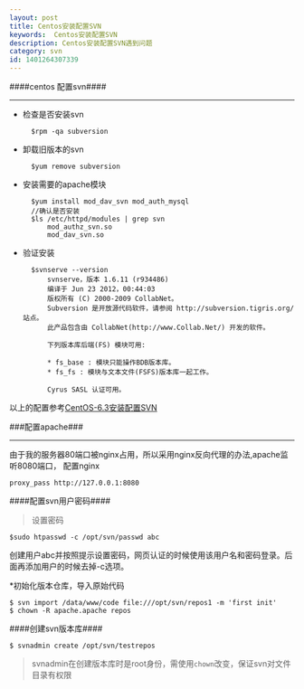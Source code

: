 ```yaml
---
layout: post
title: Centos安装配置SVN
keywords:  Centos安装配置SVN
description: Centos安装配置SVN遇到问题
category: svn
id: 1401264307339
---
```


####centos 配置svn####
***

* 检查是否安装svn	

		$rpm -qa subversion

* 卸载旧版本的svn	

		$yum remove subversion   

* 安装需要的apache模块	

		$yum install mod_dav_svn mod_auth_mysql
		//确认是否安装
		$ls /etc/httpd/modules | grep svn
			mod_authz_svn.so
			mod_dav_svn.so

* 验证安装

		$svnserve --version
			svnserve，版本 1.6.11 (r934486)
			编译于 Jun 23 2012，00:44:03
			版权所有 (C) 2000-2009 CollabNet。 
			Subversion 是开放源代码软件，请参阅 http://subversion.tigris.org/ 站点。 
			此产品包含由 CollabNet(http://www.Collab.Net/) 开发的软件。

			下列版本库后端(FS) 模块可用:

			* fs_base : 模块只能操作BDB版本库。 
			* fs_fs : 模块与文本文件(FSFS)版本库一起工作。

			Cyrus SASL 认证可用。	

以上的配置参考[CentOS-6.3安装配置SVN](http://my.oschina.net/junn/blog/164041)

###配置apache###
***
由于我的服务器80端口被nginx占用，所以采用nginx反向代理的办法,apache监听8080端口，
配置nginx 

	proxy_pass http://127.0.0.1:8080

####配置svn用户密码####

> 设置密码

	$sudo htpasswd -c /opt/svn/passwd abc

创建用户abc并按照提示设置密码，网页认证的时候使用该用户名和密码登录。后面再添加用户的时候去掉-c选项。

*初始化版本仓库，导入原始代码

	$ svn import /data/www/code file:///opt/svn/repos1 -m 'first init'
	$ chown -R apache.apache repos

####创建svn版本库####

	$ svnadmin create /opt/svn/testrepos

> svnadmin在创建版本库时是root身份，需使用```chown```改变，保证svn对文件目录有权限